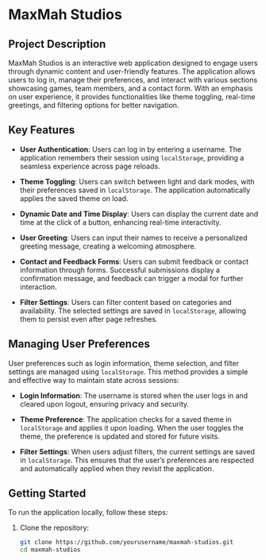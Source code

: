 # MaxMah Studios

## Project Description

MaxMah Studios is an interactive web application designed to engage users through dynamic content and user-friendly features. The application allows users to log in, manage their preferences, and interact with various sections showcasing games, team members, and a contact form. With an emphasis on user experience, it provides functionalities like theme toggling, real-time greetings, and filtering options for better navigation.

## Key Features

- **User Authentication**: Users can log in by entering a username. The application remembers their session using `localStorage`, providing a seamless experience across page reloads.

- **Theme Toggling**: Users can switch between light and dark modes, with their preferences saved in `localStorage`. The application automatically applies the saved theme on load.

- **Dynamic Date and Time Display**: Users can display the current date and time at the click of a button, enhancing real-time interactivity.

- **User Greeting**: Users can input their names to receive a personalized greeting message, creating a welcoming atmosphere.

- **Contact and Feedback Forms**: Users can submit feedback or contact information through forms. Successful submissions display a confirmation message, and feedback can trigger a modal for further interaction.

- **Filter Settings**: Users can filter content based on categories and availability. The selected settings are saved in `localStorage`, allowing them to persist even after page refreshes.

## Managing User Preferences

User preferences such as login information, theme selection, and filter settings are managed using `localStorage`. This method provides a simple and effective way to maintain state across sessions:

- **Login Information**: The username is stored when the user logs in and cleared upon logout, ensuring privacy and security.

- **Theme Preference**: The application checks for a saved theme in `localStorage` and applies it upon loading. When the user toggles the theme, the preference is updated and stored for future visits.

- **Filter Settings**: When users adjust filters, the current settings are saved in `localStorage`. This ensures that the user’s preferences are respected and automatically applied when they revisit the application.

## Getting Started

To run the application locally, follow these steps:

1. Clone the repository:
   ```bash
   git clone https://github.com/yourusername/maxmah-studios.git
   cd maxmah-studios
